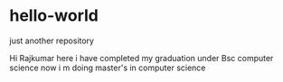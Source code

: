 # hello-world
just another repository

Hi Rajkumar here
i have completed my graduation under Bsc computer science now i m doing master's in computer science

